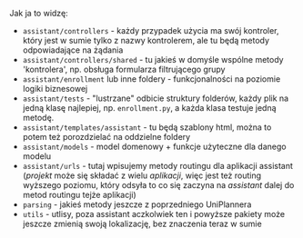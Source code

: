 Jak ja to widzę:
- ``assistant/controllers`` - każdy przypadek użycia ma swój kontroler, który jest w sumie tylko z nazwy kontrolerem, ale tu będą metody odpowiadające na żądania
- ``assistant/controllers/shared`` - tu jakieś w domyśle wspólne metody 'kontrolera', np. obsługa formularza filtrującego grupy
- ``assistant/enrollment`` lub inne foldery - funkcjonalności na poziomie logiki biznesowej
- ``assistant/tests`` - "lustrzane" odbicie struktury folderów, każdy plik na jedną klasę najlepiej, np. ``enrollment.py``, a każda klasa testuje jedną metodę.
- ``assistant/templates/assistant`` - tu będą szablony html, można to potem też porozdzielać na oddzielne foldery
- ``assistant/models`` - model domenowy + funkcje użyteczne dla danego modelu
- ``assistant/urls`` - tutaj wpisujemy metody routingu dla aplikacji assistant (*projekt* może się składać z wielu *aplikacji*,
    więc jest też routing wyższego poziomu, który odsyła to co się zaczyna na *assistant* dalej do metod routingu tejże aplikacji)
- ``parsing`` - jakieś metody jeszcze z poprzedniego UniPlannera
- ``utils`` - utlisy, poza assistant aczkolwiek ten i powyższe pakiety może jeszcze zmienią swoją lokalizację, bez znaczenia teraz w sumie
